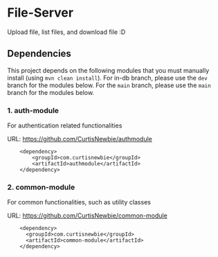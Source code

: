 # File-Server

Upload file, list files, and download file :D

## Dependencies

This project depends on the following modules that you must manually install (using `mvn clean install`). For in-db branch, please use the `dev` branch for the modules below. For the `main` branch, please use the `main` branch for the modules below.

### 1. auth-module

For authentication related functionalities

URL: https://github.com/CurtisNewbie/authmodule

```
    <dependency>
        <groupId>com.curtisnewbie</groupId>
        <artifactId>authmodule</artifactId>
    </dependency>
```

### 2. common-module

For common functionalities, such as utility classes

URL: https://github.com/CurtisNewbie/common-module

```
    <dependency>
      <groupId>com.curtisnewbie</groupId>
      <artifactId>common-module</artifactId>
    </dependency>
```
